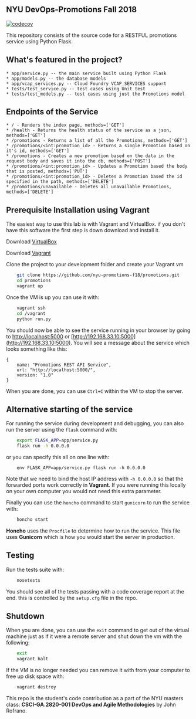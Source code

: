 ## NYU DevOps-Promotions Fall 2018
[![codecov](https://codecov.io/gh/nyu-promotions-f18/promotions/branch/master/graph/badge.svg)](https://codecov.io/gh/nyu-promotions-f18/promotions)

This repository consists of the source code for a RESTFUL promotions service using Python Flask.

## What's featured in the project?
    * app/service.py -- the main service built using Python Flask
    * app/models.py -- the database models
    * app/vcap_services.py -- Cloud Foundry VCAP_SERVICES support
    * tests/test_service.py -- test cases using Unit test
    * tests/test_models.py -- test cases using just the Promotions model

## Endpoints of the Service
    * / - Renders the index page, methods=['GET']
    * /health - Returns the health status of the service as a json, methods=['GET']
    * /promotions - Returns a list of all the Promotions, methods=['GET']
    * /promotions/<int:promotion_id> - Returns a single Promotion based on it's id, methods=['GET']
    * /promotions - Creates a new promotion based on the data in the request body and saves it into the db, methods=['POST']
    * /promotions/<int:promotion_id> - Updates a Promotion based the body that is posted, methods=['PUT']
    * /promotions/<int:promotion_id> - Deletes a Promotion based the id specified in the path, methods=['DELETE']
    * /promotions/unavailable - Deletes all unavailable Promotions, methods=['DELETE']

## Prerequisite Installation using Vagrant

The easiest way to use this lab is with Vagrant and VirtualBox. if you don't have this software the first step is down download and install it.

Download [VirtualBox](https://www.virtualbox.org/)

Download [Vagrant](https://www.vagrantup.com/)

Clone the project to your development folder and create your Vagrant vm

```sh
    git clone https://github.com/nyu-promotions-f18/promotions.git
    cd promotions
    vagrant up
```

Once the VM is up you can use it with:

```sh
    vagrant ssh
    cd /vagrant
    python run.py
```

You should now be able to see the service running in your browser by going to
[http://localhost:5000](http://localhost:5001) or [http://192.168.33.10:5000](http://192.168.33.10:5000). You will see a message about the
service which looks something like this:

```
{
    name: "Promotions REST API Service",
    url: "http://localhost:5000/",
    version: "1.0"
}
```

When you are done, you can use `Ctrl+C` within the VM to stop the server.

## Alternative starting of the service

For running the service during development and debugging, you can also run the server
using the `flask` command with:

```sh
    export FLASK_APP=app/service.py
    flask run -h 0.0.0.0
```

or you can specify this all on one line with:

```
    env FLASK_APP=app/service.py flask run -h 0.0.0.0
```

Note that we need to bind the host IP address with `-h 0.0.0.0` so that the forwarded ports work correctly in **Vagrant**. If you were running this locally on your own computer you would not need this extra parameter.

Finally you can use the `honcho` command to start `gunicorn` to run the service with:

```sh
    honcho start
```

**Honcho** uses the `Procfile` to determine how to run the service. This file uses **Gunicorn** which is how you would start the server in production.

## Testing

Run the tests suite with:

```sh
    nosetests
```

You should see all of the tests passing with a code coverage report at the end. this is controlled by the `setup.cfg` file in the repo.

## Shutdown

When you are done, you can use the `exit` command to get out of the virtual machine just as if it were a remote server and shut down the vm with the following:

```sh
    exit
    vagrant halt
```

If the VM is no longer needed you can remove it with from your computer to free up disk space with:

```sh
    vagrant destroy
```

This repo is the student's code contribution as a part of the NYU masters class: **CSCI-GA.2820-001 DevOps and Agile Methodologies** by John Rofrano.
